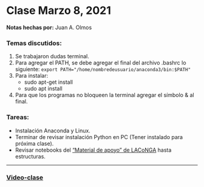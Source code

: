 # Clase Marzo 8, 2021
**Notas hechas por:** Juan A. Olmos

### Temas discutidos:

1. Se trabajaron dudas terminal.
2. Para agregar el PATH, se debe agregar el final del archivo .bashrc lo siguiente: 
`export PATH="/home/nombredeusuario/anaconda3/bin:$PATH"` 
3. Para instalar:
	- sudo apt-get install 
	- sudo apt install
4. Para que los programas no bloqueen la terminal agregar el símbolo & al final.



### Tareas:
* Instalación Anaconda y Linux.
* Terminar de revisar instalación Python en PC (Tener instalado para próxima clase).
* Revisar notebooks del [“Material de apoyo” de LACoNGA](https://laconga.redclara.net/courses/modulo-datos/claseMD02/claseMD02.html) hasta estructuras.

***

### [Video-clase](https://drive.google.com/drive/folders/1sV2DklLG4ZVDptfBR46SPrbFtl8eLwr1?usp=sharing)
